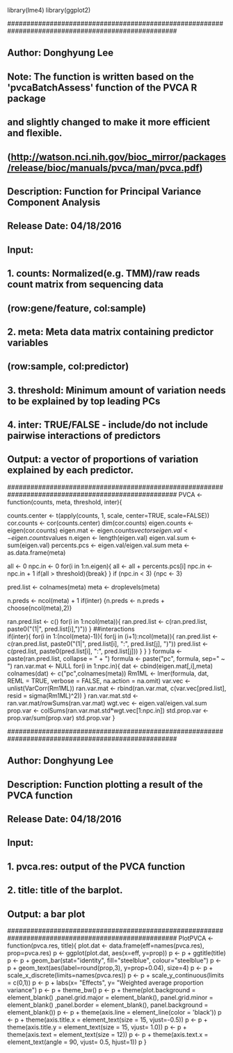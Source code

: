 library(lme4)
library(ggplot2)

####################################################################################################
## Author: Donghyung Lee
## Note: The function is written based on the 'pvcaBatchAssess' function of the PVCA R package 
##       and slightly changed to make it more efficient and flexible. 
##       (http://watson.nci.nih.gov/bioc_mirror/packages/release/bioc/manuals/pvca/man/pvca.pdf)
##
## Description: Function for Principal Variance Component Analysis
## Release Date: 04/18/2016
## 
## Input:
##    1. counts: Normalized(e.g. TMM)/raw reads count matrix from sequencing data 
##               (row:gene/feature, col:sample) 
##    2. meta: Meta data matrix containing predictor variables 
##               (row:sample, col:predictor)
##    3. threshold: Minimum amount of variation needs to be explained by top leading PCs
##    4. inter: TRUE/FALSE - include/do not include pairwise interactions of predictors
##
## Output: a vector of proportions of variation explained by each predictor.
####################################################################################################
PVCA <- function(counts, meta, threshold, inter){
  
  counts.center <- t(apply(counts, 1, scale, center=TRUE, scale=FALSE))
  cor.counts <- cor(counts.center)
  dim(cor.counts)
  eigen.counts <- eigen(cor.counts)
  eigen.mat <- eigen.counts$vectors
  eigen.val <- eigen.counts$values
  n.eigen <- length(eigen.val)
  eigen.val.sum <- sum(eigen.val)
  percents.pcs <- eigen.val/eigen.val.sum
  meta <- as.data.frame(meta)
  
  all <- 0
  npc.in <- 0
  for(i in 1:n.eigen){
    all <- all + percents.pcs[i]
    npc.in <- npc.in + 1
    if(all > threshold){break}
  }
  if (npc.in < 3) {npc <- 3}
  
  pred.list <- colnames(meta)
  meta <- droplevels(meta)
  
  n.preds <- ncol(meta) + 1
  if(inter) {n.preds <- n.preds + choose(ncol(meta),2)}
  
  ran.pred.list <- c()
  for(i in 1:ncol(meta)){
    ran.pred.list <- c(ran.pred.list, paste0("(1|", pred.list[i],")"))
  }
  ##interactions  
  if(inter){
    for(i in 1:(ncol(meta)-1)){
      for(j in (i+1):ncol(meta)){
        ran.pred.list <- c(ran.pred.list, paste0("(1|", pred.list[i], ":", pred.list[j], ")"))
        pred.list <- c(pred.list, paste0(pred.list[i], ":", pred.list[j]))
      }
    }
  }
  formula <- paste(ran.pred.list, collapse = " + ")
  formula <- paste("pc", formula, sep=" ~ ")
  ran.var.mat <- NULL
  for(i in 1:npc.in){
    dat <- cbind(eigen.mat[,i],meta)
    colnames(dat) <- c("pc",colnames(meta))
    Rm1ML <- lmer(formula, dat, REML = TRUE, verbose = FALSE, na.action = na.omit)
    var.vec <- unlist(VarCorr(Rm1ML))
    ran.var.mat <- rbind(ran.var.mat, c(var.vec[pred.list], resid = sigma(Rm1ML)^2))
  }
  ran.var.mat.std <- ran.var.mat/rowSums(ran.var.mat)
  wgt.vec <- eigen.val/eigen.val.sum
  prop.var <- colSums(ran.var.mat.std*wgt.vec[1:npc.in])
  std.prop.var <- prop.var/sum(prop.var)
  std.prop.var
}

####################################################################################################
## Author: Donghyung Lee
## Description: Function plotting a result of the PVCA function
## Release Date: 04/18/2016
## 
## Input:
##    1. pvca.res: output of the PVCA function
##    2. title: title of the barplot.
##
## Output: a bar plot
####################################################################################################
PlotPVCA <- function(pvca.res, title){
  plot.dat <- data.frame(eff=names(pvca.res), prop=pvca.res)
  p <- ggplot(plot.dat, aes(x=eff, y=prop)) 
  p <- p + ggtitle(title)
  p <- p + geom_bar(stat="identity", fill="steelblue", colour="steelblue")
  p <- p + geom_text(aes(label=round(prop,3), y=prop+0.04), size=4)
  p <- p + scale_x_discrete(limits=names(pvca.res))
  p <- p + scale_y_continuous(limits = c(0,1))
  p <- p + labs(x= "Effects", y= "Weighted average proportion variance")
  p <- p + theme_bw()
  p <- p + theme(plot.background = element_blank() ,panel.grid.major = element_blank(),
                 panel.grid.minor = element_blank() ,panel.border = element_blank(), panel.background = element_blank())
  p <- p + theme(axis.line = element_line(color = 'black'))
  p <- p + theme(axis.title.x = element_text(size = 15, vjust=-0.5))
  p <- p + theme(axis.title.y = element_text(size = 15, vjust= 1.0))
  p <- p + theme(axis.text = element_text(size = 12))
  p <- p + theme(axis.text.x = element_text(angle = 90, vjust= 0.5, hjust=1))
  p
}
  
